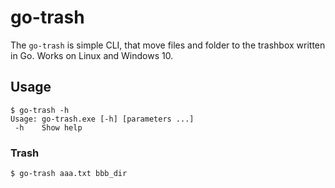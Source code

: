 # go-trash
The `go-trash` is simple CLI, that move files and folder to the trashbox written in Go.
Works on Linux and Windows 10.

## Usage
```
$ go-trash -h
Usage: go-trash.exe [-h] [parameters ...]
 -h    Show help
```

### Trash
```
$ go-trash aaa.txt bbb_dir
```
